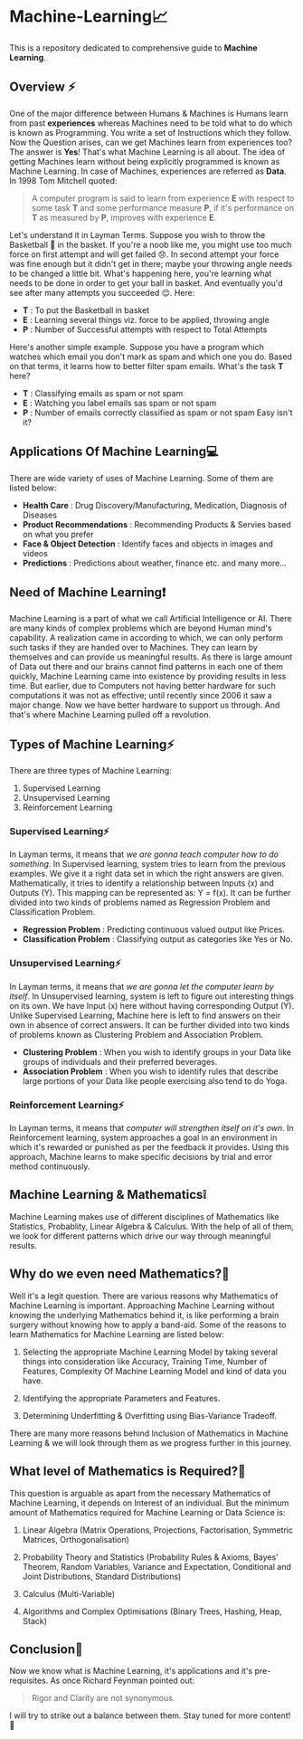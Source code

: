 # Machine-Learning:chart_with_upwards_trend:
This is a repository dedicated to comprehensive guide to **Machine Learning**.

## Overview :zap:
One of the major difference between Humans & Machines is Humans learn from past **experiences** whereas Machines need to be told what to do which is known as Programming. You write a set of Instructions which they follow. Now the Question arises, can we get Machines learn from experiences too? The answer is **Yes**! That's what Machine Learning is all about. The idea of getting Machines learn without being explicitly programmed is known as Machine Learning. In case of Machines, experiences are referred as **Data**.
In 1998 Tom Mitchell quoted:
> A computer program is said to learn from experience **E** with respect to some task **T** and some performance measure **P**, if it's performance on **T** as measured by **P**, improves with experience **E**.

Let's understand it in Layman Terms. Suppose you wish to throw the Basketball :basketball: in the basket. If you're a noob like me, you might use too much force on first attempt and will get failed :disappointed:. In second attempt your force was fine enough but it didn't get in there; maybe your throwing angle needs to be changed a little bit. What's happening here, you're learning what needs to be done in order to get your ball in basket. And eventually you'd see after many attempts you succeeded :relieved:. Here:

- **T** : To put the Basketball in basket
- **E** : Learning several things viz. force to be applied, throwing angle
- **P** : Number of Successful attempts with respect to Total Attempts

Here's another simple example. Suppose you have a program which watches which email you don't mark as spam and which one you do. Based on that terms, it learns how to better filter spam emails. What's the task **T** here?

- **T** : Classifying emails as spam or not spam
- **E** : Watching you label emails sas spam or not spam
- **P** : Number of emails correctly classified as spam or not spam
Easy isn't it?

## Applications Of Machine Learning:computer:
There are wide variety of uses of Machine Learning. Some of them are listed below:
- **Health Care** : Drug Discovery/Manufacturing, Medication, Diagnosis of Diseases
- **Product Recommendations** : Recommending Products & Servies based on what you prefer
- **Face & Object Detection** : Identify faces and objects in images and videos
- **Predictions** : Predictions about weather, finance etc.
and many more...

## Need of Machine Learning:exclamation:
Machine Learning is a part of what we call Artificial Intelligence or AI. There are many kinds of complex problems which are beyond Human mind's capability. A realization came in according to which, we can only perform such tasks if they are handed over to Machines. They can learn by themselves and can provide us meaningful results. As there is large amount of Data out there and our brains cannot find patterns in each one of them quickly, Machine Learning came into existence by providing results in less time. But earlier, due to Computers not having better hardware for such computations it was not as effective; until recently since 2006 it saw a major change. Now we have better hardware to support us through. And that's where Machine Learning pulled off a revolution.

## Types of Machine Learning:zap:
There are three types of Machine Learning:
1. Supervised Learning
2. Unsupervised Learning
3. Reinforcement Learning

### Supervised Learning:zap:
In Layman terms, it means that *we are gonna teach computer how to do something*. In Supervised learning, system tries to learn from the previous examples. We give it a right data set in which the right answers are given. Mathematically, it tries to identify a relationship between Inputs (x) and Outputs (Y).
This mapping can be represented as: Y = f(x).
It can be further divided into two kinds of problems named as Regression Problem and Classification Problem.
- **Regression Problem** : Predicting continuous valued output like Prices.
- **Classification Problem** : Classifying output as categories like Yes or No.

### Unsupervised Learning:zap:
In Layman terms, it means that *we are gonna let the computer learn by itself*. In Unsupervised learning, system is left to figure out interesting things on its own. We have Input (x) here without having corresponding Output (Y).
Unlike Supervised Learning, Machine here is left to find answers on their own in absence of correct answers.
It can be further divided into two kinds of problems known as Clustering Problem and Association Problem.
- **Clustering Problem** : When you wish to identify groups in your Data like groups of individuals and their preferred beverages.
- **Association Problem** : When you wish to identify rules that describe large portions of your Data like people exercising also tend to do Yoga.

### Reinforcement Learning:zap:
In Layman terms, it means that *computer will strengthen itself on it's own*. In Reinforcement learning, system approaches a goal in an environment in which it's rewarded or punished as per the feedback it provides. Using this approach, Machine learns to make specific decisions by trial and error method continuously.

## Machine Learning & Mathematics:grey_exclamation:
Machine Learning makes use of different disciplines of Mathematics like Statistics, Probablity, Linear Algebra & Calculus. With the help of all of them, we look for different patterns which drive our way through meaningful results.

## Why do we even need Mathematics?:thought_balloon:
Well it's a legit question. There are various reasons why Mathematics of Machine Learning is important. Approaching Machine Learning without knowing the underlying Mathematics behind it, is like performing a brain surgery without knowing how to apply a band-aid.
Some of the reasons to learn Mathematics for Machine Learning are listed below:
1. Selecting the appropriate Machine Learning Model by taking several things into consideration like Accuracy, Training Time, Number of Features, Complexity Of Machine Learning Model and kind of data you have.

2. Identifying the appropriate Parameters and Features.

3. Determining Underfitting & Overfitting using Bias-Variance Tradeoff.

There are many more reasons behind Inclusion of Mathematics in Machine Learning & we will look through them as we progress further in this journey.

## What level of Mathematics is Required?:thought_balloon:
This question is arguable as apart from the necessary Mathematics of Machine Learning, it depends on Interest of an individual. But the minimum amount of Mathematics required for Machine Learning or Data Science is:
1. Linear Algebra (Matrix Operations, Projections, Factorisation, Symmetric Matrices, Orthogonalisation)

2. Probability Theory and Statistics (Probability Rules & Axioms, Bayes’ Theorem, Random Variables, Variance and Expectation, Conditional and Joint Distributions, Standard Distributions)

3. Calculus (Multi-Variable)

4. Algorithms and Complex Optimisations (Binary Trees, Hashing, Heap, Stack)

## Conclusion:speech_balloon:
Now we know what is Machine Learning, it's applications and it's pre-requisites. As once Richard Feynman pointed out:
> Rigor and Clarity are not synonymous.


I will try to strike out a balance between them. Stay tuned for more content!:muscle:



